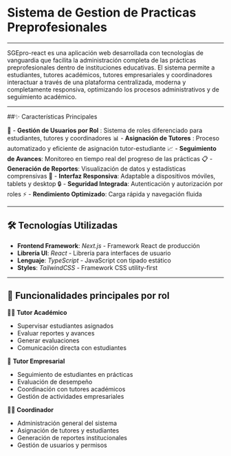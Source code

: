 # Sistema de Gestion de Practicas Preprofesionales
---

SGEpro-react es una aplicación web desarrollada con tecnologías de vanguardia que facilita la administración completa de las prácticas preprofesionales dentro de instituciones educativas.
El sistema permite a estudiantes, tutores académicos, tutores empresariales y coordinadores interactuar a través de una plataforma centralizada, moderna y completamente responsiva, optimizando los procesos administrativos y de seguimiento académico.

---

##✨ Características Principales

👥 - **Gestión de Usuarios por Rol** : Sistema de roles diferenciado para estudiantes, tutores y coordinadores
📊 - **Asignación de Tutores** : Proceso automatizado y eficiente de asignación tutor-estudiante
📈 - **Seguimiento de Avances**: Monitoreo en tiempo real del progreso de las prácticas
📋 - **Generación de Reportes**: Visualización de datos y estadísticas comprensivas
📱 - **Interfaz Responsiva**: Adaptable a dispositivos móviles, tablets y desktop
🔒 - **Seguridad Integrada**: Autenticación y autorización por roles
⚡ - **Rendimiento Optimizado**: Carga rápida y navegación fluida

---

## 🛠️ Tecnologías Utilizadas

- **Frontend Framework**: *Next.js* - Framework React de producción
- **Librería UI**: *React* - Librería para interfaces de usuario
- **Lenguaje**: *TypeScript* - JavaScript con tipado estático
- **Styles**: *TailwindCSS* - Framework CSS utility-first

---

## 📌 Funcionalidades principales por rol

👨‍🏫 **Tutor Académico**

- Supervisar estudiantes asignados
- Evaluar reportes y avances
- Generar evaluaciones
- Comunicación directa con estudiantes

🏢 **Tutor Empresarial**

- Seguimiento de estudiantes en prácticas
- Evaluación de desempeño
- Coordinación con tutores académicos
- Gestión de actividades empresariales

👩‍💼 **Coordinador**

- Administración general del sistema
- Asignación de tutores y estudiantes
- Generación de reportes institucionales
- Gestión de usuarios y permisos
